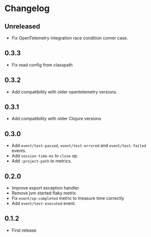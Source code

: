 # Changelog

## Unreleased

- Fix OpenTelemetry integration race condition corner case.

## 0.3.3

- Fix read config from classpath

## 0.3.2

- Add compatibility with older opentelemetry versions.

## 0.3.1

- Add compatibility with older Clojure versions

## 0.3.0

- Add `event/test-passed`, `event/test-errored` and `event/test-failed` events.
- Add `session-time-ms` to `close` op.
- Add `:project-path` to metrics.

## 0.2.0

- Improve export exception handler
- Remove jvm started flaky metric
- Fix `event/op-completed` metric to measure time correctly
- Add `event/test-executed` event.

## 0.1.2

- First release
